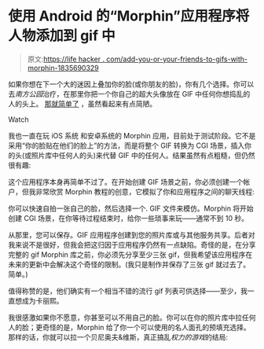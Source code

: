 # 使用 Android 的“Morphin”应用程序将人物添加到 gif 中

> 原文:[https://life hacker . com/add-you-or-your-friends-to-gifs-with-morphin-1835690329](https://lifehacker.com/add-you-or-your-friends-to-gifs-with-morphin-1835690329)

如果你想在下一个大的迷因上叠加你的脸(或你朋友的脸)，你有几个选择。你可以去*南方公园*治疗，在那里你把一个你自己的超大头像放在 GIF 中任何你想捣乱的人的头上。 [那就简单了](http://www.gifjifapp.com/#/ph) ，虽然看起来有点简陋。

Watch

我也一直在玩 iOS 系统 和安卓系统的 Morphin 应用，目前处于测试阶段。它不是采用“你的脸贴在他们的脸上”的方法，而是将整个 GIF 转换为 CGI 场景，插入你的头(或照片库中任何人的头)来代替 GIF 中的任何人。结果虽然有点粗糙，但仍然很有趣:

这个应用程序本身再简单不过了。在开始创建 GIF 场景之前，你必须创建一个帐户，但我非常欣赏 Morphin 教程的创意，它模拟了你和应用程序之间的聊天线程:

你可以快速自拍一张自己的脸，然后选择一个. GIF 文件来模仿。Morphin 将开始创建 CGI 场景，在你等待过程结束时，给你一些琐事来玩——通常不到 10 秒。

从那里，您可以保存。GIF 应用程序创建到您的照片库或与其他服务共享。后者对我来说不是很好，但我会把这归因于应用程序仍然有一点缺陷。奇怪的是，在分享完整的 gif Morphin 库之前，你必须先分享至少三张 gif，但我希望该应用程序在未来的更新中会解决这个奇怪的限制。(我只是制作并保存了三张 gif 就过去了。简单。)

值得称赞的是，他们确实有一个相当不错的流行 gif 列表可供选择——至少，我一直想成为卡丽熙。

我很感激如果你不愿意，你甚至可以不用自己的脸。你可以在你的照片库中拉任何人的脸；更奇怪的是，Morphin 给了你一个可以使用的名人面孔的预填充选择。那样的话，你就可以拉一个贝尼奥夫&维斯，真正搞乱*权力的游戏*的结局: